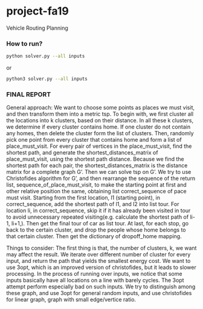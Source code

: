 # project-fa19
Vehicle Routing Planning

### How to run?
```bash
python solver.py --all inputs
```
or
```bash
python3 solver.py --all inputs
```

### FINAL REPORT

General approach: 
We want to choose some points as places we must visit, and then transform them into a metric tsp. 
To begin with, we first cluster all the locations into k clusters, based on their distance. In all these k clusters, we determine if every cluster contains home. If one cluster do not contain any homes, then delete the cluster form the list of clusters. Then, randomly pick one point from every cluster that contains home and form a list of place_must_visit. For every pair of vertices in the place_must_visit, find the shortest path, and generate the shortest_distances_matrix of place_must_visit, using the shortest path distance. Because we find the shortest path for each pair, the shortest_distances_matrix is the distance matrix for a complete graph G’.
Then we can solve tsp on G’. We try to use Christofides algorithm for G’, and then rearrange the sequence of the return list, sequence_of_place_must_visit, to make the starting point at first and other relative position the same, obtaining list correct_sequence of pace must visit. Starting from the first location, l1 (starting point), in correct_sequence, add the shortest path of l1, and l2 into list tour. For location li, in correct_sequence, skip it if it has already been visited in tour to avoid unnecessary repeated visiting(e.g. calculate the shortest path of li-1, li+1,). Then get the final tour of car as list tour. At last, for each stop, go back to the certain cluster, and drop the people whose home belongs to that certain cluster. Then get the dictionary of dropoff_home mapping.

Things to consider:
The first thing is that, the number of clusters, k, we want may affect the result. We iterate over different number of cluster for every input, and return the path that yields the smallest energy cost.
We want to use 3opt, which is an improved version of christofides, but it leads to slower processing.
In the process of running over inputs, we notice that some inputs basically have all locations on a line with barely cycles. The 3opt attempt perform especially bad on such inputs. We try to distinguish among these graph, and use 3opt for general random inputs, and use christofides for linear graph, graph with small edge/vertice ratio.

